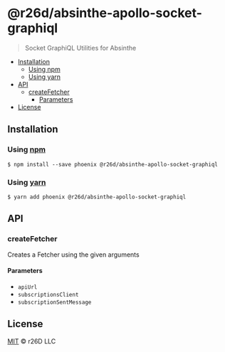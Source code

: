 # @r26d/absinthe-apollo-socket-graphiql

> Socket GraphiQL Utilities for Absinthe

<!-- START doctoc generated TOC please keep comment here to allow auto update -->
<!-- DON'T EDIT THIS SECTION, INSTEAD RE-RUN doctoc TO UPDATE -->
<!-- END doctoc -->

- [Installation](#installation)
  - [Using npm](#using-npm)
  - [Using yarn](#using-yarn)
- [API](#api)
  - [createFetcher](#createfetcher)
    - [Parameters](#parameters)
- [License](#license)

<!-- END doctoc generated TOC please keep comment here to allow auto update -->

## Installation

### Using [npm](https://docs.npmjs.com/cli/npm)

    $ npm install --save phoenix @r26d/absinthe-apollo-socket-graphiql

### Using [yarn](https://yarnpkg.com)

    $ yarn add phoenix @r26d/absinthe-apollo-socket-graphiql

## API

<!-- Generated by documentation.js. Update this documentation by updating the source code. -->

### createFetcher

Creates a Fetcher using the given arguments

#### Parameters

*   `apiUrl` &#x20;
*   `subscriptionsClient` &#x20;
*   `subscriptionSentMessage` &#x20;

## License

[MIT](LICENSE.txt) :copyright:  r26D LLC
